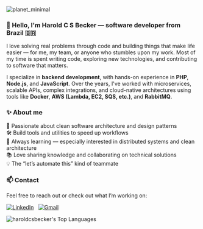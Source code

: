 ![planet_minimal](https://github.com/user-attachments/assets/136c25d2-faa5-474a-9093-e50542b70173)

### 👋 Hello, I'm Harold C S Becker — software developer from Brazil 🇧🇷

I love solving real problems through code and building things that make life easier — for me, my team, or anyone who stumbles upon my work. Most of my time is spent writing code, exploring new technologies, and contributing to software that matters.

I specialize in **backend development**, with hands-on experience in **PHP**, **Node.js**, and **JavaScript**. Over the years, I've worked with microservices, scalable APIs, complex integrations, and cloud-native architectures using tools like **Docker**, **AWS (Lambda, EC2, SQS, etc.)**, and **RabbitMQ**.

### ✨ **About me**
🚀 Passionate about clean software architecture and design patterns  
🛠️ Build tools and utilities to speed up workflows  
🌱 Always learning — especially interested in distributed systems and clean architecture  
📚 Love sharing knowledge and collaborating on technical solutions    
💡 The “let’s automate this” kind of teammate      

### 📫 **Contact**
Feel free to reach out or check out what I’m working on:

<a href="https://www.linkedin.com/in/harold-becker"><img alt="LinkedIn" src="https://img.shields.io/badge/linkedin%20-%230077B5.svg?&style=flat&logo=linkedin&logoColor=white"/></a> &nbsp;
<a href="mailto:hcsb20@gmail.com"><img alt="Gmail" src="https://img.shields.io/badge/Gmail-D14836?style=flat&logo=gmail&logoColor=white" /></a> &nbsp;

![haroldcsbecker's Top Languages](https://github-readme-stats.vercel.app/api/top-langs/?username=haroldcsbecker&theme=vue-dark&show_icons=true&hide_border=true&layout=compact)

